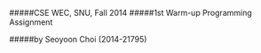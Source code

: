#####CSE WEC, SNU, Fall 2014
#####1st Warm-up Programming Assignment

#####by Seoyoon Choi (2014-21795)



